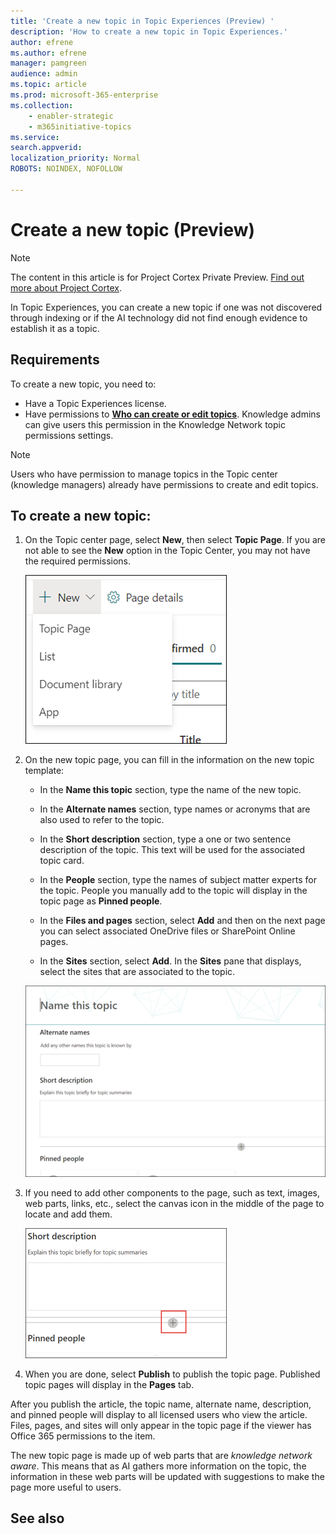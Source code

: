 ```yaml
---
title: 'Create a new topic in Topic Experiences (Preview) '
description: 'How to create a new topic in Topic Experiences.'
author: efrene
ms.author: efrene
manager: pamgreen
audience: admin
ms.topic: article
ms.prod: microsoft-365-enterprise
ms.collection: 
    - enabler-strategic
    - m365initiative-topics
ms.service: 
search.appverid: 
localization_priority: Normal
ROBOTS: NOINDEX, NOFOLLOW

---
```


# Create a new topic (Preview)

> [!Note] 
> The content in this article is for Project Cortex Private Preview. [Find out more about Project Cortex](https://aka.ms/projectcortex).

In Topic Experiences, you can create a new topic if one was not discovered through indexing or if the AI technology did not find enough evidence to establish it as a topic.

## Requirements

To create a new topic, you need to:
- Have a Topic Experiences license.
- Have permissions to [**Who can create or edit topics**](https://docs.microsoft.com/microsoft-365/knowledge/topic-experiences-user-permissions). Knowledge admins can give users this permission in the Knowledge Network topic permissions settings. 

> [!Note] 
> Users who have permission to manage topics in the Topic center (knowledge managers) already have permissions to create and edit topics.

## To create a new topic:

1. On the Topic center page, select **New**, then select **Topic Page**. If you are not able to see the **New** option in the Topic Center, you may not have the required permissions.

    ![New topic](../media/knowledge-management/k-new-topic.png)

2. On the new topic page, you can fill in the information on the new topic template:

    - In the **Name this topic** section, type the name of the new topic.
    
    - In the **Alternate names** section, type names or acronyms that are also used to refer to the topic.
    
    - In the **Short description** section, type a one or two sentence description of the topic. This text will be used for the associated topic card.
    
    - In the **People** section, type the names of subject matter experts for the topic. People you manually add to the topic will display in the topic page as **Pinned people**.
    
    - In the **Files and pages** section, select **Add** and then on the next page you can select associated OneDrive files or SharePoint Online pages.
    
    - In the **Sites** section, select **Add**. In the  **Sites** pane that displays, select the sites that are associated to the topic.

    ![New topic page](../media/knowledge-management/k-new-topic-page.png)
    
3. If you need to add other components to the page, such as text, images, web parts, links, etc., select the canvas icon in the middle of the page to locate and add them.

    ![Add items to page](../media/knowledge-management/static-icon.png)

4. When you are done, select **Publish** to publish the topic page. Published topic pages will display in the **Pages** tab.

After you publish the article, the topic name, alternate name, description, and pinned people will display to all licensed users who view the article. Files, pages, and sites will only appear in the topic page if the viewer has Office 365 permissions to the item. 

The new topic page is made up of web parts that are *knowledge network aware*. This means that as AI gathers more information on the topic, the information in these web parts will be updated with suggestions to make the page more useful to users.

## See also



  






